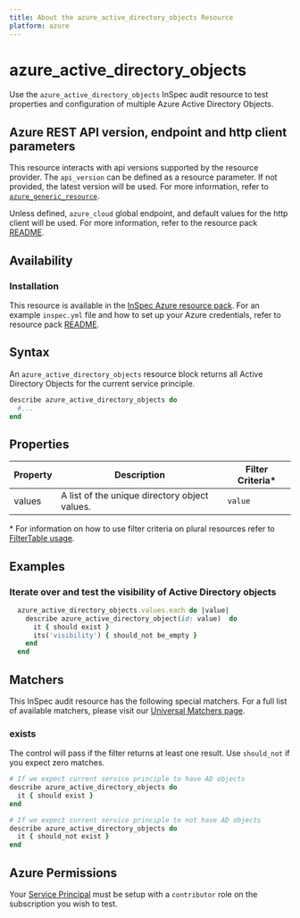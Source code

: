 ```yaml
---
title: About the azure_active_directory_objects Resource
platform: azure
---
```


# azure_active_directory_objects

Use the `azure_active_directory_objects` InSpec audit resource to test properties and configuration of multiple Azure Active Directory Objects.

## Azure REST API version, endpoint and http client parameters

This resource interacts with api versions supported by the resource provider.
The `api_version` can be defined as a resource parameter.
If not provided, the latest version will be used.
For more information, refer to [`azure_generic_resource`](azure_generic_resource.md).

Unless defined, `azure_cloud` global endpoint, and default values for the http client will be used.
For more information, refer to the resource pack [README](../../README.md).

## Availability

### Installation

This resource is available in the [InSpec Azure resource pack](https://github.com/inspec/inspec-azure).
For an example `inspec.yml` file and how to set up your Azure credentials, refer to resource pack [README](../../README.md#Service-Principal).

## Syntax

An `azure_active_directory_objects` resource block returns all Active Directory Objects for the current service principle.
```ruby
describe azure_active_directory_objects do
  #...
end
```

## Properties

|Property       | Description                                              | Filter Criteria<superscript>*</superscript> |
|---------------|----------------------------------------------------------|-----------------|
| values        | A list of the unique directory object values.            | `value`         |

<superscript>*</superscript> For information on how to use filter criteria on plural resources refer to [FilterTable usage](https://github.com/inspec/inspec/blob/master/dev-docs/filtertable-usage.md).

## Examples

### Iterate over and test the visibility of Active Directory objects

```ruby
  azure_active_directory_objects.values.each do |value|
    describe azure_active_directory_object(id: value)  do
      it { should exist }
      its('visibility') { should_not be_empty }
    end
  end

```
## Matchers

This InSpec audit resource has the following special matchers. For a full list of available matchers, please visit our [Universal Matchers page](https://www.inspec.io/docs/reference/matchers/).

### exists

The control will pass if the filter returns at least one result. Use `should_not` if you expect zero matches.

```ruby
# If we expect current service principle to have AD objects
describe azure_active_directory_objects do
  it { should exist }
end

# If we expect current service principle to not have AD objects
describe azure_active_directory_objects do
  it { should_not exist }
end
```
## Azure Permissions

Your [Service Principal](https://docs.microsoft.com/en-us/azure/azure-resource-manager/resource-group-create-service-principal-portal) must be setup with a `contributor` role on the subscription you wish to test.
